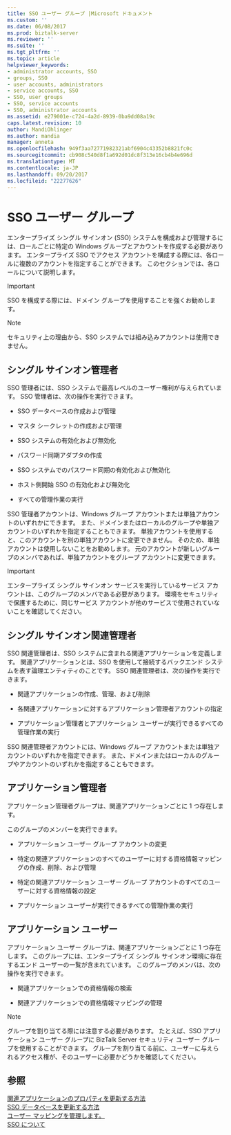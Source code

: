 ```yaml
---
title: SSO ユーザー グループ |Microsoft ドキュメント
ms.custom: ''
ms.date: 06/08/2017
ms.prod: biztalk-server
ms.reviewer: ''
ms.suite: ''
ms.tgt_pltfrm: ''
ms.topic: article
helpviewer_keywords:
- administrator accounts, SSO
- groups, SSO
- user accounts, administrators
- service accounts, SSO
- SSO, user groups
- SSO, service accounts
- SSO, administrator accounts
ms.assetid: e279001e-c724-4a2d-8939-0ba9dd08a19c
caps.latest.revision: 10
author: MandiOhlinger
ms.author: mandia
manager: anneta
ms.openlocfilehash: 949f3aa72771982321abf6904c43352b8821fc0c
ms.sourcegitcommit: cb908c540d8f1a692d01dc8f313e16cb4b4e696d
ms.translationtype: MT
ms.contentlocale: ja-JP
ms.lasthandoff: 09/20/2017
ms.locfileid: "22277626"
---
```

# <a name="sso-user-groups"></a>SSO ユーザー グループ
エンタープライズ シングル サインオン (SSO) システムを構成および管理するには、ロールごとに特定の Windows グループとアカウントを作成する必要があります。 エンタープライズ SSO でアクセス アカウントを構成する際には、各ロールに複数のアカウントを指定することができます。 このセクションでは、各ロールについて説明します。  
  
> [!IMPORTANT]
>  SSO を構成する際には、ドメイン グループを使用することを強くお勧めします。  
  
> [!NOTE]
>  セキュリティ上の理由から、SSO システムでは組み込みアカウントは使用できません。  
  
## <a name="single-sign-on-administrators"></a>シングル サインオン管理者  
 SSO 管理者には、SSO システムで最高レベルのユーザー権利が与えられています。 SSO 管理者は、次の操作を実行できます。  
  
-   SSO データベースの作成および管理  
  
-   マスタ シークレットの作成および管理  
  
-   SSO システムの有効化および無効化  
  
-   パスワード同期アダプタの作成  
  
-   SSO システムでのパスワード同期の有効化および無効化  
  
-   ホスト側開始 SSO の有効化および無効化  
  
-   すべての管理作業の実行  
  
 SSO 管理者アカウントは、Windows グループ アカウントまたは単独アカウントのいずれかにできます。 また、ドメインまたはローカルのグループや単独アカウントのいずれかを指定することもできます。 単独アカウントを使用すると、このアカウントを別の単独アカウントに変更できません。 そのため、単独アカウントは使用しないことをお勧めします。 元のアカウントが新しいグループのメンバであれば、単独アカウントをグループ アカウントに変更できます。  
  
> [!IMPORTANT]
>  エンタープライズ シングル サインオン サービスを実行しているサービス アカウントは、このグループのメンバである必要があります。 環境をセキュリティで保護するために、同じサービス アカウントが他のサービスで使用されていないことを確認してください。  
  
## <a name="single-sign-on-affiliate-administrators"></a>シングル サインオン関連管理者  
 SSO 関連管理者は、SSO システムに含まれる関連アプリケーションを定義します。 関連アプリケーションとは、SSO を使用して接続するバックエンド システムを表す論理エンティティのことです。 SSO 関連管理者は、次の操作を実行できます。  
  
-   関連アプリケーションの作成、管理、および削除  
  
-   各関連アプリケーションに対するアプリケーション管理者アカウントの指定  
  
-   アプリケーション管理者とアプリケーション ユーザーが実行できるすべての管理作業の実行  
  
 SSO 関連管理者アカウントには、Windows グループ アカウントまたは単独アカウントのいずれかを指定できます。 また、ドメインまたはローカルのグループやアカウントのいずれかを指定することもできます。  
  
## <a name="application-administrators"></a>アプリケーション管理者  
 アプリケーション管理者グループは、関連アプリケーションごとに 1 つ存在します。  
  
 このグループのメンバーを実行できます。  
  
-   アプリケーション ユーザー グループ アカウントの変更  
  
-   特定の関連アプリケーションのすべてのユーザーに対する資格情報マッピングの作成、削除、および管理  
  
-   特定の関連アプリケーション ユーザー グループ アカウントのすべてのユーザーに対する資格情報の設定  
  
-   アプリケーション ユーザーが実行できるすべての管理作業の実行  
  
## <a name="application-users"></a>アプリケーション ユーザー  
 アプリケーション ユーザー グループは、関連アプリケーションごとに 1 つ存在します。 このグループには、エンタープライズ シングル サインオン環境に存在するエンド ユーザーの一覧が含まれています。 このグループのメンバは、次の操作を実行できます。  
  
-   関連アプリケーションでの資格情報の検索  
  
-   関連アプリケーションでの資格情報マッピングの管理  
  
> [!NOTE]
>  グループを割り当てる際には注意する必要があります。 たとえば、SSO アプリケーション ユーザー グループに BizTalk Server セキュリティ ユーザー グループを使用することができます。 グループを割り当てる前に、ユーザーに与えられるアクセス権が、そのユーザーに必要かどうかを確認してください。  
  
## <a name="see-also"></a>参照  
 [関連アプリケーションのプロパティを更新する方法](../core/how-to-update-the-properties-of-an-affiliate-application.md)   
 [SSO データベースを更新する方法](../core/how-to-update-the-sso-database.md)   
 [ユーザー マッピングを管理します。](../core/managing-user-mappings.md)   
 [SSO について](../core/understanding-sso.md)